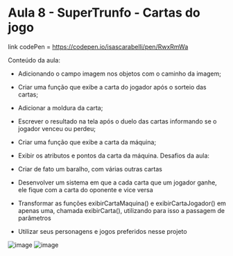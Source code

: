 # Aula 8 - SuperTrunfo - Cartas do jogo
link codePen = https://codepen.io/isascarabelli/pen/RwxRmWa

Conteúdo da aula:

* Adicionando o campo imagem nos objetos com o caminho da imagem;
* Criar uma função que exibe a carta do jogador após o sorteio das cartas;
* Adicionar a moldura da carta;
* Escrever o resultado na tela após o duelo das cartas informando se o jogador venceu ou perdeu;
* Criar uma função que exibe a carta da máquina;
* Exibir os atributos e pontos da carta da máquina.
Desafios da aula:

* Criar de fato um baralho, com várias outras cartas
* Desenvolver um sistema em que a cada carta que um jogador ganhe, ele fique com a carta do oponente e vice versa
* Transformar as funções exibirCartaMaquina() e exibirCartaJogador() em apenas uma, chamada exibirCarta(), utilizando para isso a passagem de parâmetros
* Utilizar seus personagens e jogos preferidos nesse projeto

![image](https://user-images.githubusercontent.com/73960096/159295104-8976086f-f686-47b6-9a94-7a8e205b3b9a.png)
![image](https://user-images.githubusercontent.com/73960096/159295166-5247c5bc-fe36-45f2-9004-3b41bbbdb555.png)
